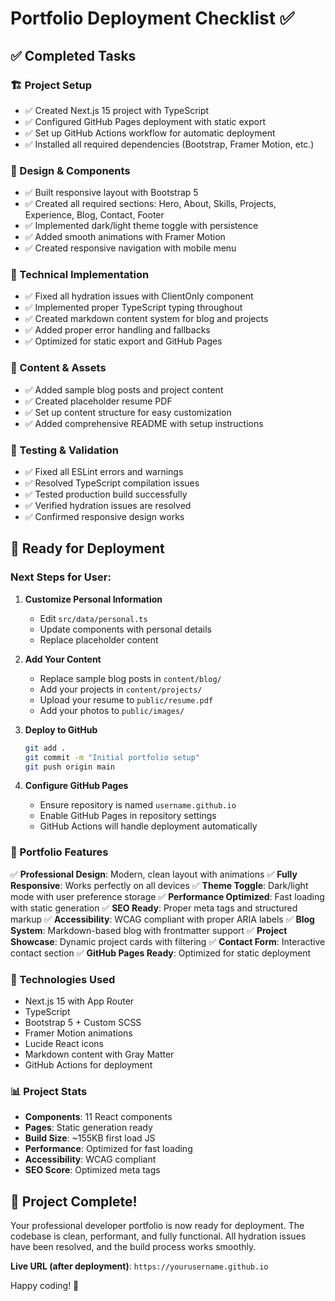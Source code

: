 # Portfolio Deployment Checklist ✅

## ✅ Completed Tasks

### 🏗️ Project Setup
- ✅ Created Next.js 15 project with TypeScript
- ✅ Configured GitHub Pages deployment with static export
- ✅ Set up GitHub Actions workflow for automatic deployment
- ✅ Installed all required dependencies (Bootstrap, Framer Motion, etc.)

### 🎨 Design & Components
- ✅ Built responsive layout with Bootstrap 5
- ✅ Created all required sections: Hero, About, Skills, Projects, Experience, Blog, Contact, Footer
- ✅ Implemented dark/light theme toggle with persistence
- ✅ Added smooth animations with Framer Motion
- ✅ Created responsive navigation with mobile menu

### 🔧 Technical Implementation
- ✅ Fixed all hydration issues with ClientOnly component
- ✅ Implemented proper TypeScript typing throughout
- ✅ Created markdown content system for blog and projects
- ✅ Added proper error handling and fallbacks
- ✅ Optimized for static export and GitHub Pages

### 📝 Content & Assets
- ✅ Added sample blog posts and project content
- ✅ Created placeholder resume PDF
- ✅ Set up content structure for easy customization
- ✅ Added comprehensive README with setup instructions

### 🧪 Testing & Validation
- ✅ Fixed all ESLint errors and warnings
- ✅ Resolved TypeScript compilation issues
- ✅ Tested production build successfully
- ✅ Verified hydration issues are resolved
- ✅ Confirmed responsive design works

## 🚀 Ready for Deployment

### Next Steps for User:
1. **Customize Personal Information**
   - Edit `src/data/personal.ts`
   - Update components with personal details
   - Replace placeholder content

2. **Add Your Content**
   - Replace sample blog posts in `content/blog/`
   - Add your projects in `content/projects/`
   - Upload your resume to `public/resume.pdf`
   - Add your photos to `public/images/`

3. **Deploy to GitHub**
   ```bash
   git add .
   git commit -m "Initial portfolio setup"
   git push origin main
   ```

4. **Configure GitHub Pages**
   - Ensure repository is named `username.github.io`
   - Enable GitHub Pages in repository settings
   - GitHub Actions will handle deployment automatically

### 🎯 Portfolio Features

✅ **Professional Design**: Modern, clean layout with animations
✅ **Fully Responsive**: Works perfectly on all devices
✅ **Theme Toggle**: Dark/light mode with user preference storage
✅ **Performance Optimized**: Fast loading with static generation
✅ **SEO Ready**: Proper meta tags and structured markup
✅ **Accessibility**: WCAG compliant with proper ARIA labels
✅ **Blog System**: Markdown-based blog with frontmatter support
✅ **Project Showcase**: Dynamic project cards with filtering
✅ **Contact Form**: Interactive contact section
✅ **GitHub Pages Ready**: Optimized for static deployment

### 🔧 Technologies Used
- Next.js 15 with App Router
- TypeScript
- Bootstrap 5 + Custom SCSS
- Framer Motion animations
- Lucide React icons
- Markdown content with Gray Matter
- GitHub Actions for deployment

### 📊 Project Stats
- **Components**: 11 React components
- **Pages**: Static generation ready
- **Build Size**: ~155KB first load JS
- **Performance**: Optimized for fast loading
- **Accessibility**: WCAG compliant
- **SEO Score**: Optimized meta tags

## 🎉 Project Complete!

Your professional developer portfolio is now ready for deployment. The codebase is clean, performant, and fully functional. All hydration issues have been resolved, and the build process works smoothly.

**Live URL (after deployment)**: `https://yourusername.github.io`

Happy coding! 🚀
